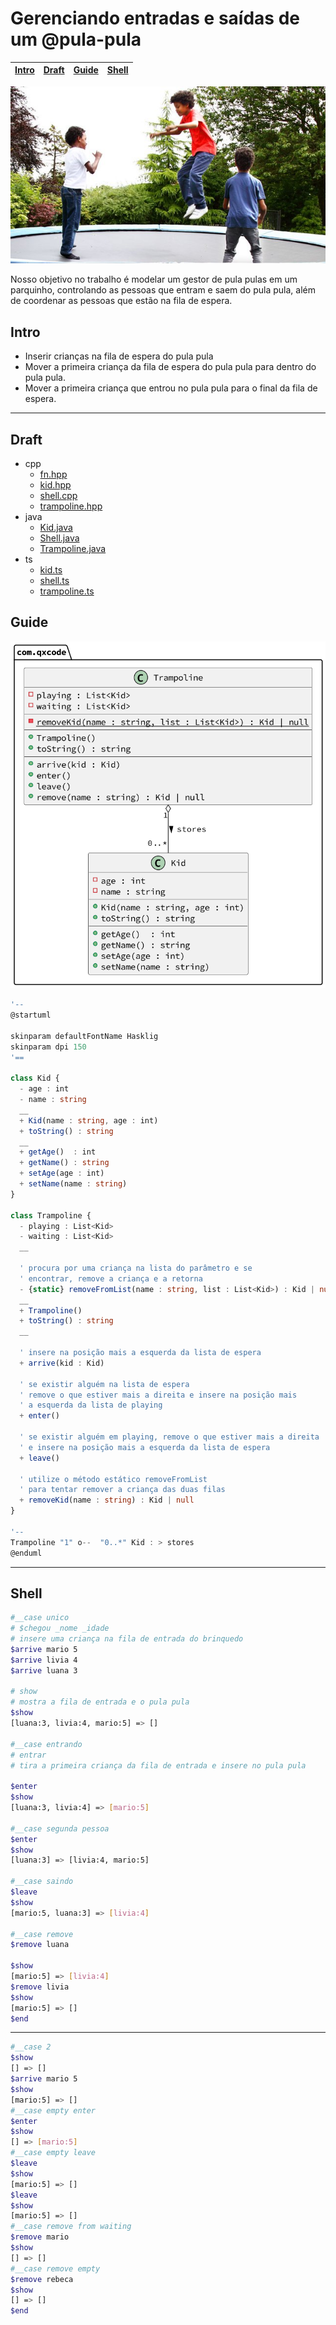 # Gerenciando entradas e saídas de um @pula-pula

<!-- toch -->
[Intro](#intro) | [Draft](#draft) | [Guide](#guide) | [Shell](#shell)
-- | -- | -- | --
<!-- toch -->

![cover](cover.jpg)

Nosso objetivo no trabalho é modelar um gestor de pula pulas em um parquinho, controlando as pessoas que entram e saem do pula pula, além de coordenar as pessoas que estão na fila de espera.

## Intro

- Inserir crianças na fila de espera do pula pula
- Mover a primeira criança da fila de espera do pula pula para dentro do pula pula.
- Mover a primeira criança que entrou no pula pula para o final da fila de espera.

***

## Draft

<!-- draft -->
- cpp
  - [fn.hpp](.cache/lang/cpp/fn.hpp)
  - [kid.hpp](.cache/lang/cpp/kid.hpp)
  - [shell.cpp](.cache/lang/cpp/shell.cpp)
  - [trampoline.hpp](.cache/lang/cpp/trampoline.hpp)
- java
  - [Kid.java](.cache/lang/java/Kid.java)
  - [Shell.java](.cache/lang/java/Shell.java)
  - [Trampoline.java](.cache/lang/java/Trampoline.java)
- ts
  - [kid.ts](.cache/lang/ts/kid.ts)
  - [shell.ts](.cache/lang/ts/shell.ts)
  - [trampoline.ts](.cache/lang/ts/trampoline.ts)

<!-- draft -->

## Guide

![diagrama](diagrama.png)

<!-- load diagrama.puml fenced=ts:filter -->

```ts
'--
@startuml

skinparam defaultFontName Hasklig
skinparam dpi 150
'==

class Kid {
  - age : int
  - name : string
  __
  + Kid(name : string, age : int)
  + toString() : string
  __
  + getAge()  : int
  + getName() : string
  + setAge(age : int)
  + setName(name : string)
}

class Trampoline {
  - playing : List<Kid>
  - waiting : List<Kid>
  __
  
  ' procura por uma criança na lista do parâmetro e se
  ' encontrar, remove a criança e a retorna
  - {static} removeFromList(name : string, list : List<Kid>) : Kid | null
  __
  + Trampoline()
  + toString() : string
  __
  
  ' insere na posição mais a esquerda da lista de espera
  + arrive(kid : Kid)
  
  ' se existir alguém na lista de espera
  ' remove o que estiver mais a direita e insere na posição mais 
  ' a esquerda da lista de playing
  + enter()
  
  ' se existir alguém em playing, remove o que estiver mais a direita
  ' e insere na posição mais a esquerda da lista de espera
  + leave()
  
  ' utilize o método estático removeFromList
  ' para tentar remover a criança das duas filas
  + removeKid(name : string) : Kid | null
}

'--
Trampoline "1" o--  "0..*" Kid : > stores
@enduml
```

<!-- load -->

***

## Shell

```bash
#__case unico
# $chegou _nome _idade
# insere uma criança na fila de entrada do brinquedo
$arrive mario 5
$arrive livia 4
$arrive luana 3

# show
# mostra a fila de entrada e o pula pula
$show
[luana:3, livia:4, mario:5] => []

#__case entrando
# entrar
# tira a primeira criança da fila de entrada e insere no pula pula

$enter
$show
[luana:3, livia:4] => [mario:5]

#__case segunda pessoa
$enter
$show
[luana:3] => [livia:4, mario:5]

#__case saindo
$leave
$show
[mario:5, luana:3] => [livia:4]

#__case remove
$remove luana

$show
[mario:5] => [livia:4]
$remove livia
$show
[mario:5] => []
$end
```

***

```bash
#__case 2
$show
[] => []
$arrive mario 5
$show
[mario:5] => []
#__case empty enter
$enter
$show
[] => [mario:5]
#__case empty leave
$leave
$show
[mario:5] => []
$leave
$show
[mario:5] => []
#__case remove from waiting
$remove mario
$show
[] => []
#__case remove empty
$remove rebeca
$show
[] => []
$end
```
